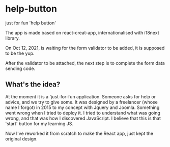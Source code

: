 # help-button

just for fun 'help button'

The app is made based on react-creat-app, internationalised with i18next library.

On Oct 12, 2021, is waiting for the form validator to be added, it is supposed to be the yup.

After the validator to be attached, the next step is to complete the form data sending code.

## What's the idea?

At the moment it is a 'just-for-fun application. Someone asks for help or advice, and we try to give
some. It was designed by a freelancer (whose name I forgot) in 2015 to my concept with Jquery and
Joomla. Something went wrong when I tried to deploy it. I tried to understand what was going wrong,
and that was how I discovered JavaScript. I believe that this is that 'start' button for my learning
JS.

Now I've reworked it from scratch to make the React app, just kept the original design.
